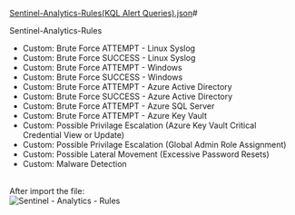 [Sentinel-Analytics-Rules(KQL Alert Queries).json](https://github.com/AndrewTanga/Sentinel-Analytics-Rules/files/14750807/Sentinel-Analytics-Rules.KQL.Alert.Queries.json)# 

Sentinel-Analytics-Rules

- Custom: Brute Force ATTEMPT - Linux Syslog
- Custom: Brute Force SUCCESS - Linux Syslog
- Custom: Brute Force ATTEMPT - Windows
- Custom: Brute Force SUCCESS - Windows
- Custom: Brute Force ATTEMPT - Azure Active Directory
- Custom: Brute Force SUCCESS - Azure Active Directory
- Custom: Brute Force ATTEMPT - Azure SQL Server
- Custom: Brute Force ATTEMPT - Azure Key Vault
- Custom: Possible Privilage Escalation (Azure Key Vault Critical Credential View or Update)
- Custom: Possible Privilage Escalation (Global Admin Role Assignment)
- Custom: Possible Lateral Movement (Excessive Password Resets)
- Custom: Malware Detection

<br>After import the file:<br>
![Sentinel - Analytics - Rules](https://github.com/AndrewTanga/Sentinel-Analytics-Rules/assets/93886645/1f62c6e8-ef6e-403b-acc2-4def35d194bd)

